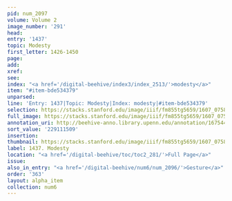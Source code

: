 ```yaml
---
pid: num_2097
volume: Volume 2
image_number: '291'
head:
entry: '1437'
topic: Modesty
first_letter: 1426-1450
page:
add:
xref:
see:
index: "<a href='/digital-beehive/index3/index_2513/'>modesty</a>"
item: "#item-bde534379"
unparsed:
line: 'Entry: 1437|Topic: Modesty|Index: modesty|#item-bde534379'
selection: https://stacks.stanford.edu/image/iiif/fm855tg5659/1607_0758/358,1509,3001,449/full/0/default.jpg
full_image: https://stacks.stanford.edu/image/iiif/fm855tg5659/1607_0758/full/full/0/default.jpg
annotation_uri: http://beehive-anno.library.upenn.edu/annotation/1675446552422
sort_value: '229111509'
insertion:
thumbnail: https://stacks.stanford.edu/image/iiif/fm855tg5659/1607_0758/358,1509,600,180/250,/0/default.jpg
label: 1437. Modesty
location: "<a href='/digital-beehive/toc/toc2_281/'>Full Page</a>"
issue:
also_in_entry: "<a href='/digital-beehive/num6/num_2096/'>Gesture</a>"
order: '363'
layout: alpha_item
collection: num6
---
```

